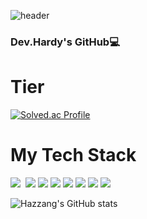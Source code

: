 ![header](https://capsule-render.vercel.app/api?type=waving&color=gradient&height=300&section=header&text=Dev.Hardy%20&fontSize=90)
### Dev.Hardy's GitHub💻

# Tier
[![Solved.ac Profile](http://mazassumnida.wtf/api/v2/generate_badge?boj=hazzang777)](https://solved.ac/hazzang777/)


# My Tech Stack
<img src="https://img.shields.io/badge/Java-3DDC84?style=flat-square&logo=Java&logoColor=white"/>&nbsp;
<img src="https://img.shields.io/badge/Spring-6DB33F?style=flat-square&logo=Spring&logoColor=white"/>&nbsp;<img src="https://img.shields.io/badge/SpringBoot-6DB33F?style=flat-square&logo=Spring Boot&logoColor=white"/>&nbsp;<img src="https://img.shields.io/badge/Spring Security-6DB33F?style=flat-square&logo=Spring Security&logoColor=white"/>&nbsp;<img src="https://img.shields.io/badge/JPA-FF3621?style=flat-square&logo=Databricks&logoColor=white"/>&nbsp;<img src="https://img.shields.io/badge/mysql-003545?style=flat-square&logo=mysql&logoColor=white"/>&nbsp;<img src="https://img.shields.io/badge/Linux-FCC624?style=flat-square&logo=Linux&logoColor=white"/>&nbsp;<img src="https://img.shields.io/badge/AWS-232F3E?style=flat-square&logo=Amazon AWS&logoColor=white"/>


![Hazzang's GitHub stats](https://github-readme-stats.vercel.app/api?username=hazzang777&theme=gruvbox_light&show_icons=true)

